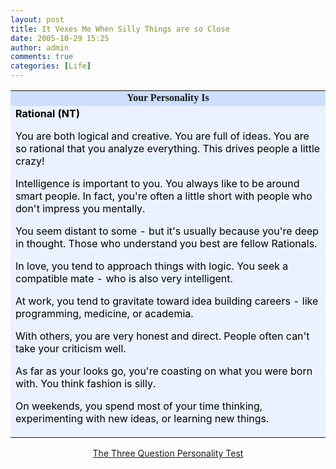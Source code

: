 ```yaml
---
layout: post
title: It Vexes Me When Silly Things are so Close
date: 2005-10-29 15:25
author: admin
comments: true
categories: [Life]
---
```

<table width="350" align="center" border="0" cellspacing="0" cellpadding="2"><tr><td bgcolor="#CDDEFF" align="center"><font face="Georgia, Times New Roman, Times, serif"><b>Your Personality Is</b></font></td></tr><tr><td bgcolor="#EBF2FF"><font color="#000000">
<strong>Rational (NT)</strong>

You are both logical and creative. You are full of ideas.
You are so rational that you analyze everything. This drives people a little crazy!

Intelligence is important to you. You always like to be around smart people.
In fact, you&apos;re often a little short with people who don&apos;t impress you mentally.

You seem distant to some - but it&apos;s usually because you&apos;re deep in thought.
Those who understand you best are fellow Rationals.

In love, you tend to approach things with logic. You seek a compatible mate - who is also very intelligent.

At work, you tend to gravitate toward idea building careers - like programming, medicine, or academia.

With others, you are very honest and direct. People often can&apos;t take your criticism well.

As far as your looks go, you&apos;re coasting on what you were born with. You think fashion is silly.

On weekends, you spend most of your time thinking, experimenting with new ideas, or learning new things.</font></td></tr></table><div align="center"><a href="http://www.blogthings.com/threequestionpersonalitytest/">The Three Question Personality Test</a></div>
